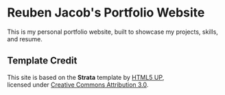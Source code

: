 # Reuben Jacob's Portfolio Website

This is my personal portfolio website, built to showcase my projects, skills, and resume.

## Template Credit
This site is based on the **Strata** template by [HTML5 UP](https://html5up.net/strata),  
licensed under [Creative Commons Attribution 3.0](https://creativecommons.org/licenses/by/3.0/).